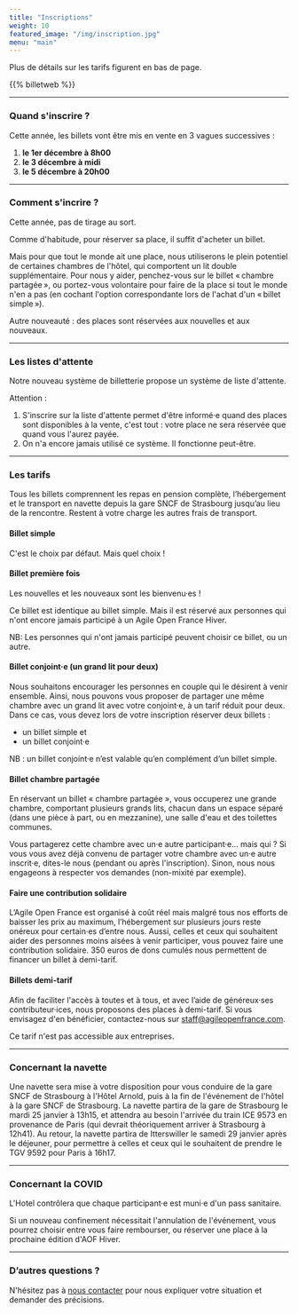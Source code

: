 ```yaml
---
title: "Inscriptions"
weight: 10
featured_image: "/img/inscription.jpg"
menu: "main"
---
```


Plus de détails sur les tarifs figurent en bas de page.

{{% billetweb %}}

---

### Quand s'inscrire ?

Cette année, les billets vont être mis en vente en 3 vagues successives : 
1. **le 1er décembre à 8h00**
2. **le 3 décembre à midi**
3. **le 5 décembre à 20h00**

---

### Comment s'incrire ?

Cette année, pas de tirage au sort.

Comme d'habitude, pour réserver sa place, il suffit d'acheter un billet.

Mais pour que tout le monde ait une place, nous utiliserons le plein potentiel
de certaines chambres de l'hôtel, qui comportent un lit double supplémentaire.
Pour nous y aider, penchez-vous sur le billet « chambre partagée », ou
portez-vous volontaire pour faire de la place si tout le monde n'en a pas (en
cochant l'option correspondante lors de l'achat d'un « billet  simple »).

Autre nouveauté : des places sont réservées aux nouvelles et aux nouveaux.

---

### Les listes d'attente

Notre nouveau système de billetterie propose un système de liste d'attente.

Attention :

1. S'inscrire sur la liste d'attente permet d'être informé·e quand des places
   sont disponibles à la vente, c'est tout : votre place ne sera réservée que
   quand vous l'aurez payée.
2. On n'a encore jamais utilisé ce système. Il fonctionne peut-être.

---

### Les tarifs

Tous les billets comprennent les repas en pension complète, l’hébergement et le
transport en navette depuis la gare SNCF de Strasbourg jusqu’au lieu de la
rencontre. Restent à votre charge les autres frais de transport.

#### Billet simple

C'est le choix par défaut. Mais quel choix !

#### Billet première fois

Les nouvelles et les nouveaux sont les bienvenu·es !

Ce billet est identique au billet simple. Mais il est réservé aux personnes qui
n'ont encore jamais participé à un Agile Open France Hiver.

NB: Les personnes qui n'ont jamais participé peuvent choisir ce billet,
ou un autre.

#### Billet conjoint·e (un grand lit pour deux)

Nous souhaitons encourager les personnes en couple qui le désirent à venir
ensemble. Ainsi, nous pouvons vous proposer de partager une même chambre avec
un grand lit avec votre conjoint·e, à un tarif réduit pour deux. Dans ce cas,
vous devez lors de votre inscription réserver deux billets :

- un billet simple et
- un billet conjoint·e

NB : un billet conjoint·e n’est valable qu’en complément d’un billet simple.

#### Billet chambre partagée

En réservant un billet « chambre partagée », vous occuperez une grande chambre,
comportant plusieurs grands lits, chacun dans un espace séparé (dans une pièce
à part, ou en mezzanine), une salle d'eau et des toilettes communes.

Vous partagerez cette chambre avec un·e autre participant·e… mais qui ? Si vous
vous avez déjà convenu de partager votre chambre avec un·e autre inscrit·e,
dites-le nous (pendant ou après l'inscription). Sinon, nous nous engageons à
respecter vos demandes (non-mixité par exemple).

#### Faire une contribution solidaire

L’Agile Open France est organisé à coût réel mais malgré tous nos efforts de
baisser les prix au maximum, l’hébergement sur plusieurs jours reste onéreux
pour certain·es d’entre nous. Aussi, celles et ceux qui souhaitent aider des
personnes moins aisées à venir participer, vous pouvez faire une contribution
solidaire. 350 euros de dons cumulés nous permettent de financer un billet à
demi-tarif.

#### Billets demi-tarif

Afin de faciliter l'accès à toutes et à tous, et avec l’aide de généreux·ses
contributeur·ices, nous proposons des places à demi-tarif. Si vous
envisagez d'en bénéficier, contactez-nous sur staff@agileopenfrance.com.

Ce tarif n'est pas accessible aux entreprises.

---

### Concernant la navette

Une navette sera mise à votre disposition pour vous conduire de la gare SNCF de
Strasbourg à l'Hôtel Arnold, puis à la fin de l'événement de l'hôtel à la gare
SNCF de Strasbourg. La navette partira de la gare de Strasbourg le mardi 25
janvier à 13h15, et attendra au besoin l'arrivée du train ICE 9573 en
provenance de Paris (qui devrait théoriquement arriver à Strasbourg à 12h41).
Au retour, la navette partira de Itterswiller le samedi 29 janvier après le
déjeuner, pour permettre à celles et ceux qui le souhaitent de prendre le TGV
9592 pour Paris à 16h17.

---

### Concernant la COVID

L'Hotel contrôlera que chaque participant·e est muni·e d'un pass sanitaire.

Si un nouveau confinement nécessitait l'annulation de l'événement, vous pourrez
choisir entre vous faire rembourser, ou réserver une place à la prochaine
édition d'AOF Hiver.

---

### D’autres questions ?

N'hésitez pas à [nous contacter](staff-at-agileopenfrance-point-com) pour nous
expliquer votre situation et demander des précisions.
